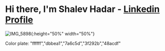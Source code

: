 # Hi there, I'm Shalev Hadar - [Linkedin Profile](https://www.linkedin.com/in/shalev-hadar-30703b144/)

![IMG_5898](https://user-images.githubusercontent.com/76647060/148210836-29983288-e5e7-4754-8fd5-f6191fef29fb.PNG){:height="50%" width="50%"}


Color plate: "ffffff","dbbea1","7a6c5d","3f292b","48acdf"
